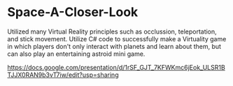 # Space-A-Closer-Look

Utilized many Virtual Reality principles such as occlussion, teleportation, and stick movement.
Utilize C# code to successfully make a Virtuality game in which players don't only interact with planets and learn about them, but can also play an entertaining astroid mini game.

https://docs.google.com/presentation/d/1rSF_GJT_7KFWKmc6jEok_ULSR1BTJJX0RAN9b3vT7iw/edit?usp=sharing

